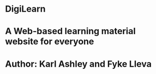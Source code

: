 # DigiLearn
# A Web-based learning material website for everyone
# Author: Karl Ashley and Fyke Lleva
